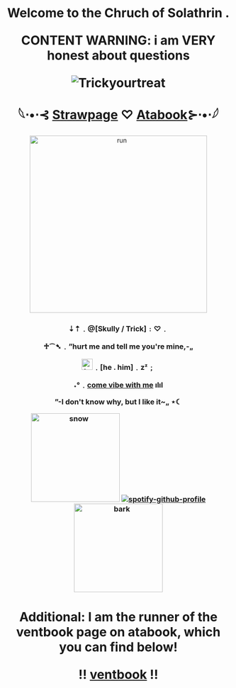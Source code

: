 

<h1 align="center">Welcome to the Chruch of Solathrin .

CONTENT WARNING: i am VERY honest about questions

![Trickyourtreat](https://komarev.com/ghpvc/?username=trickyourtreat&color=3c091e&style=flat-square)
  
   𓆩⋅•⋅⊰ [Strawpage](https://missinghound.straw.page/) ♡ [Atabook](https://trickyourtreat.atabook.org/)⊱⋅•⋅𓆪
</h1> 

<p align="center">
    <img width="400" src="https://i.pinimg.com/originals/7d/af/7a/7daf7af31e0012023fb2f7dd7975a335.gif" alt="run">
</p>

<h3 align="center">⇣⇡﹒@[Skully / Trick]﹕♡﹒

  ♱⁀➴﹒”hurt me and tell me you're mine,-„

<img width="25" src="https://emoji.discadia.com/emojis/ca9c6528-664d-46fc-88ee-77c79c5d7167.PNG" alt="teeth">﹒[he . him]﹒zᶻ﹔

˖°﹒[come vibe with me](https://open.spotify.com/playlist/3FvbWCQkAY19jCDrLllSNo?si=Vaa6psAJTJ6PgY1lmE_4Gg&pi=YwiiMX9QTn6CH) ılıl

”-I don't know why, but I like it~„ ⋆☾


  <img width="200" src="https://i.pinimg.com/originals/04/42/f7/0442f7fd0dea5dd5019d06ed4b518f79.gif" alt="snow"> [![spotify-github-profile](https://spotify-github-profile.kittinanx.com/api/view?uid=31kxgcliwcskgcwvjc57akfwbihu&cover_image=true&theme=novatorem&show_offline=true&background_color=09021d&interchange=false&bar_color=3c091e&bar_color_cover=false)](https://github.com/kittinan/spotify-github-profile) <img width="200" src="https://i.pinimg.com/originals/fa/5a/8b/fa5a8bd276205020875f432aa9f59d6a.gif" alt="bark"></h3>

<h1 align="center">Additional: I am the runner of the ventbook page on atabook, which you can find below!
  
  !! [ventbook](https://ventbook.atabook.org/) !!
</h1> 
